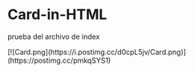 # Card-in-HTML
<p> prueba del archivo de index</p>
[![Card.png](https://i.postimg.cc/d0cpL5jv/Card.png)](https://postimg.cc/pmkqSYS1)
